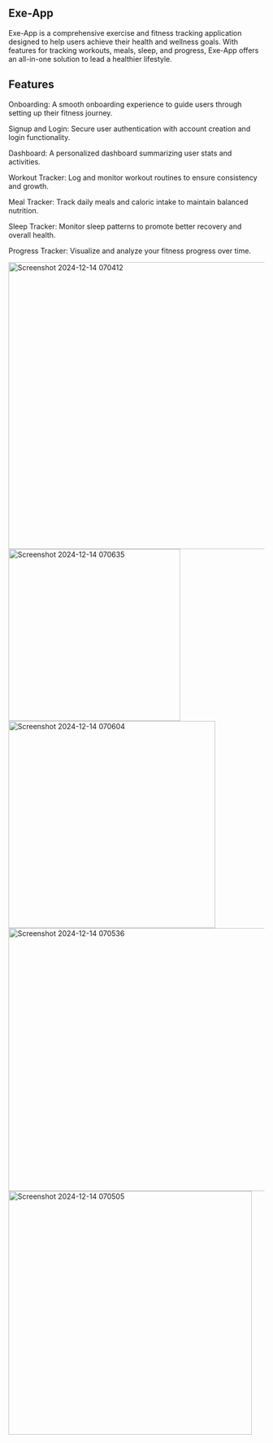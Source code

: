 ## Exe-App

Exe-App is a comprehensive exercise and fitness tracking application designed to help users achieve their health and wellness goals. With features for tracking workouts, meals, sleep, and progress, Exe-App offers an all-in-one solution to lead a healthier lifestyle.

##  Features

   Onboarding: A smooth onboarding experience to guide users through setting up their fitness journey.
   
   Signup and Login: Secure user authentication with account creation and login functionality.
   
   Dashboard: A personalized dashboard summarizing user stats and activities.
   
   Workout Tracker: Log and monitor workout routines to ensure consistency and growth.
   
   Meal Tracker: Track daily meals and caloric intake to maintain balanced nutrition.
   
   Sleep Tracker: Monitor sleep patterns to promote better recovery and overall health.
   
   Progress Tracker: Visualize and analyze your fitness progress over time.

   
<img width="564" alt="Screenshot 2024-12-14 070412" src="https://github.com/user-attachments/assets/899bdf31-cae0-4e94-a346-34ac96ae19c4" />
<img width="338" alt="Screenshot 2024-12-14 070635" src="https://github.com/user-attachments/assets/352fd1c1-9b22-43bc-b309-d359d091fa13" />
<img width="407" alt="Screenshot 2024-12-14 070604" src="https://github.com/user-attachments/assets/2c09e714-5794-4b67-ad27-14cfb4bbb546" />
<img width="517" alt="Screenshot 2024-12-14 070536" src="https://github.com/user-attachments/assets/1401da5e-86cf-41ab-825c-302a638ab38b" />
<img width="479" alt="Screenshot 2024-12-14 070505" src="https://github.com/user-attachments/assets/23ccd922-0dda-4fec-bd9e-2a218befd94e" />
